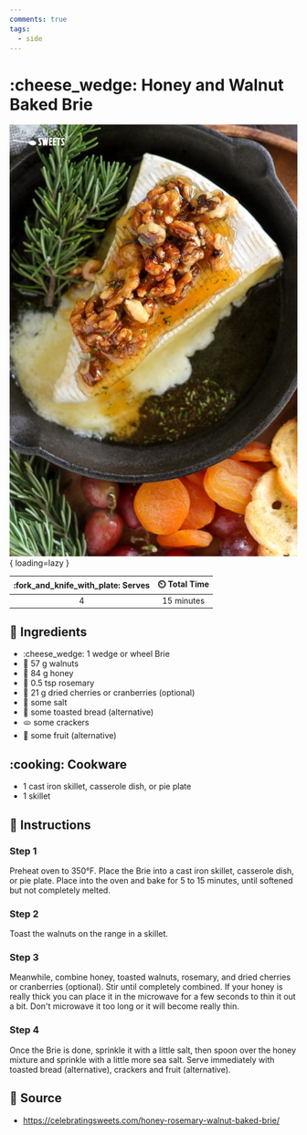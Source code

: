 ```yaml
---
comments: true
tags:
  - side
---
```

# :cheese_wedge: Honey and Walnut Baked Brie

![Honey and Walnut Baked Brie](../assets/images/honey-and-walnut-baked-brie.jpg){ loading=lazy }

| :fork_and_knife_with_plate: Serves | :timer_clock: Total Time |
|:----------------------------------:|:-----------------------: |
| 4 | 15 minutes |

## :salt: Ingredients

- :cheese_wedge: 1 wedge or wheel Brie
- :chestnut: 57 g walnuts
- :honey_pot: 84 g honey
- :herb: 0.5 tsp rosemary
- :cherries: 21 g dried cherries or cranberries (optional)
- :salt: some salt
- :baguette_bread: some toasted bread (alternative)
- :flatbread: some crackers
- :pear: some fruit (alternative)

## :cooking: Cookware

- 1 cast iron skillet, casserole dish, or pie plate
- 1 skillet

## :pencil: Instructions

### Step 1

Preheat oven to 350°F. Place the Brie into a cast iron skillet, casserole dish, or pie plate. Place into the oven and
bake for 5 to 15 minutes, until softened but not completely melted.

### Step 2

Toast the walnuts on the range in a skillet.

### Step 3

Meanwhile, combine honey, toasted walnuts, rosemary, and dried cherries or cranberries (optional). Stir until completely
combined. If your honey is really thick you can place it in the microwave for a few seconds to thin it out a bit. Don't
microwave it too long or it will become really thin.

### Step 4

Once the Brie is done, sprinkle it with a little salt, then spoon over the honey mixture and sprinkle with a little more
sea salt. Serve immediately with toasted bread (alternative), crackers and fruit (alternative).

## :link: Source

- <https://celebratingsweets.com/honey-rosemary-walnut-baked-brie/>
